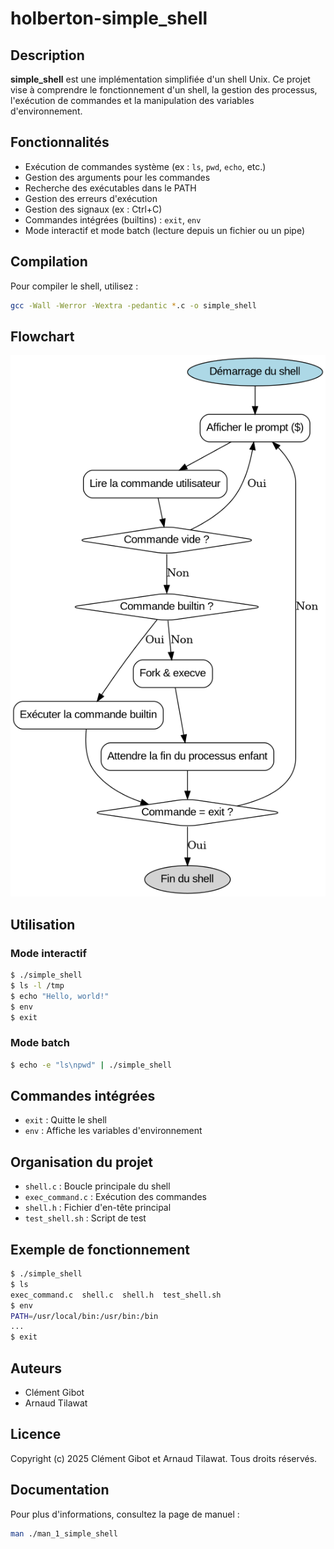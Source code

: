 # holberton-simple_shell

## Description

**simple_shell** est une implémentation simplifiée d'un shell Unix. Ce projet vise à comprendre le fonctionnement d'un shell, la gestion des processus, l'exécution de commandes et la manipulation des variables d'environnement.

## Fonctionnalités
- Exécution de commandes système (ex : `ls`, `pwd`, `echo`, etc.)
- Gestion des arguments pour les commandes
- Recherche des exécutables dans le PATH
- Gestion des erreurs d'exécution
- Gestion des signaux (ex : Ctrl+C)
- Commandes intégrées (builtins) : `exit`, `env`
- Mode interactif et mode batch (lecture depuis un fichier ou un pipe)

## Compilation

Pour compiler le shell, utilisez :
```sh
gcc -Wall -Werror -Wextra -pedantic *.c -o simple_shell
```

## Flowchart

![Flowchart du fonctionnement de simple_shell](simple_shell_flowchart.png)

## Utilisation

### Mode interactif
```sh
$ ./simple_shell
$ ls -l /tmp
$ echo "Hello, world!"
$ env
$ exit
```

### Mode batch
```sh
$ echo -e "ls\npwd" | ./simple_shell
```

## Commandes intégrées
- `exit` : Quitte le shell
- `env` : Affiche les variables d'environnement

## Organisation du projet
- `shell.c` : Boucle principale du shell
- `exec_command.c` : Exécution des commandes
- `shell.h` : Fichier d'en-tête principal
- `test_shell.sh` : Script de test

## Exemple de fonctionnement
```sh
$ ./simple_shell
$ ls
exec_command.c  shell.c  shell.h  test_shell.sh
$ env
PATH=/usr/local/bin:/usr/bin:/bin
...
$ exit
```

## Auteurs
- Clément Gibot
- Arnaud Tilawat

## Licence
Copyright (c) 2025 Clément Gibot et Arnaud Tilawat. Tous droits réservés.

## Documentation
Pour plus d'informations, consultez la page de manuel :
```sh
man ./man_1_simple_shell
```
